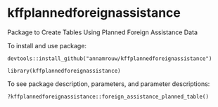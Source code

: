 # kffplannedforeignassistance
Package to Create Tables Using Planned Foreign Assistance Data

To install and use package: 
```
devtools::install_github("annamrouw/kffplannedforeignassistance")

library(kffplannedforeignassistance)
```
To see package description, parameters, and parameter descriptions:
```
?kffplannedforeignassistance::foreign_assistance_planned_table()
```
